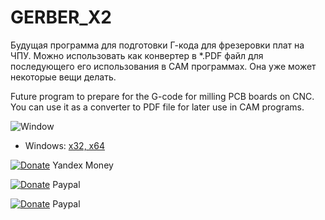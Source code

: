 # GERBER_X2
Будущая программа для подготовки Г-кода для фрезеровки плат на ЧПУ.
Можно использовать как конвертер в *.PDF файл для последующего его использования в САМ программах.
Она уже может некоторые вещи делать.

Future program to prepare for the G-code for milling PCB boards on CNC.
You can use it as a converter to PDF file for later use in CAM programs.

![Window](https://github.com/XRay3D/GERBER_X2/blob/master/gerber_x2/Window.PNG)

* Windows: [x32, x64](https://yadi.sk/d/L-laABnSVY4Ubw)

[![Donate](https://money.yandex.ru/b/_/COCce_6hzX2LnGoikuwa12EL0EM.svg)](https://money.yandex.ru/quickpay/shop-widget?account=41001660660552&quickpay=shop&payment-type-choice=on&mobile-payment-type-choice=on&writer=seller&targets=%D0%9F%D0%BE%D0%B6%D0%B5%D1%80%D1%82%D0%B2%D0%BE%D0%B2%D0%B0%D0%BD%D0%B8%D0%B5&default-sum=&button-text=03&successURL=) Yandex Money

[![Donate](https://www.paypalobjects.com/en_US/i/btn/btn_donate_LG.gif)](https://www.paypal.com/cgi-bin/webscr?cmd=_s-xclick&hosted_button_id=7RPR86Q958RPY) Paypal

[![Donate](https://www.paypalobjects.com/ru_RU/RU/i/btn/btn_donate_LG.gif)](https://www.paypal.com/cgi-bin/webscr?cmd=_s-xclick&hosted_button_id=GQMPNYHH3PC68) Paypal

